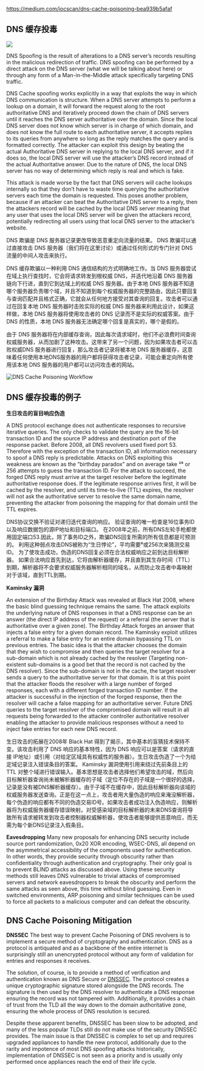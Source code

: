 
https://medium.com/iocscan/dns-cache-poisoning-bea939b5afaf

## DNS 缓存投毒

![](https://cdn-images-1.medium.com/max/2000/1*3kt_t9wSc7MP4Gu2rD7_gw.png)

DNS Spoofing is the result of alterations to a DNS server’s records resulting in the malicious redirection of traffic. DNS spoofing can be performed by a direct attack on the DNS server (what we will be talking about here) or through any form of a Man-in-the-Middle attack specifically targeting DNS traffic.

DNS Cache spoofing works explicitly in a way that exploits the way in which DNS communication is structure. When a DNS server attempts to perform a lookup on a domain, it will forward the request along to the root authoritative DNS and iteratively proceed down the chain of DNS servers until it reaches the DNS server authoritative over the domain. Since the local DNS server does not know which server is in charge of which domain, and does not know the full route to each authoritative server, it accepts replies to its queries from anywhere so long as the reply matches the query and is formatted correctly. The attacker can exploit this design by beating the actual Authoritative DNS server in replying to the local DNS server, and if it does so, the local DNS server will use the attacker’s DNS record instead of the actual Authoritative answer. Due to the nature of DNS, the local DNS server has no way of determining which reply is real and which is fake.

This attack is made worse by the fact that DNS servers will cache lookups internally so that they don’t have to waste time querying the authoritative servers each time the domain is requested. This poses another problem, because if an attacker can beat the Authoritative DNS server to a reply, then the attackers record will be cached by the local DNS server meaning that any user that uses the local DNS server will be given the attackers record, potentially redirecting all users using that local DNS server to the attacker’s website.

DNS 欺骗是 DNS 服务器记录更改导致恶意重定向流量的结果。 DNS 欺骗可以通过直接攻击 DNS 服务器（我们将在这里讨论）或通过任何形式的专门针对 DNS 流量的中间人攻击来执行。

DNS 缓存欺骗以一种利用 DNS 通信结构的方式明确地工作。当 DNS 服务器尝试在域上执行查找时，它会将请求转发到根权威 DNS，并迭代地沿着 DNS 服务器链向下行进，直到它到达域上的权威 DNS 服务器。由于本地 DNS 服务器不知道哪个服务器负责哪个域，并且不知道到每个权威服务器的完整路由，因此只要回复与查询匹配并且格式正确，它就会从任何地方接受对其查询的回复。攻击者可以通过在回复本地 DNS 服务器时击败实际的权威 DNS 服务器来利用此设计，如果这样做，本地 DNS 服务器将使用攻击者的 DNS 记录而不是实际的权威答案。由于 DNS 的性质，本地 DNS 服务器无法确定哪个回复是真实的，哪个是假的。

由于 DNS 服务器将在内部缓存查询，因此每次请求域时，他们不必浪费时间查询权威服务器，从而加剧了这种攻击。这带来了另一个问题，因为如果攻击者可以击败权威DNS 服务器进行回复，那么攻击者记录将被本地 DNS 服务器缓存，这意味着任何使用本地DNS服务器的用户都将获得攻击者记录，可能会重定向所有使用该本地 DNS 服务器的用户都可以访问攻击者的网站。

![DNS Cache Poisoning Workflow](https://cdn-images-1.medium.com/max/2000/1*iBZM5hvnXRvelyJ0E1KRig.png)

## DNS 缓存投毒的例子

**生日攻击的盲目响应伪造**

A DNS protocol exchange does not authenticate responses to recursive iterative queries. The only checks to validate the query are the 16-bit transaction ID and the source IP address and destination port of the response packet. Before 2008, all DNS revolvers used fixed port 53. Therefore with the exception of the transaction ID, all information necessary to spoof a DNS reply is predictable. Attacks on DNS exploiting this weakness are known as the “birthday paradox” and on average take ²⁸ or 256 attempts to guess the transaction ID. For the attack to succeed, the forged DNS reply must arrive at the target resolver before the legitimate authoritative response does. If the legitimate response arrives first, it will be cached by the resolver, and until its time-to-live (TTL) expires, the resolver will not ask the authoritative server to resolve the same domain name, preventing the attacker from poisoning the mapping for that domain until the TTL expires.

DNS协议交换不验证对递归迭代查询的响应。 验证查询的唯一检查是16位事务ID以及响应数据包的源IP地址和目标端口。 在2008年之前，所有DNS左轮手枪都使用固定端口53.因此，除了事务ID之外，欺骗DNS回复所需的所有信息都是可预测的。 利用这种弱点攻击DNS被称为“生日悖论”，平均需要⁸或256次来猜测交易ID。 为了使攻击成功，伪造的DNS回复必须在合法权威响应之前到达目标解析器。 如果合法响应首先到达，它将由解析器缓存，并且直到其生存时间（TTL）到期，解析器将不会要求权威服务器解析相同的域名，从而防止攻击者中毒映射 对于该域，直到TTL到期。

**Kaminsky 漏洞**

An extension of the Birthday Attack was revealed at Black Hat 2008, where the basic blind guessing technique remains the same. The attack exploits the underlying nature of DNS responses in that a DNS response can be an answer (the direct IP address of the request) or a referral (the server that is authoritative over a given zone). The Birthday Attack forges an answer that injects a false entry for a given domain record. The Kaminsky exploit utilizes a referral to make a false entry for an entire domain bypassing TTL on previous entries. The basic idea is that the attacker chooses the domain that they wish to compromise and then queries the target resolver for a sub-domain which is not already cached by the resolver (Targeting non-existent sub-domains is a good bet that the record is not cached by the DNS resolver). Since the sub-domain is not in the cache, the target resolver sends a query to the authoritative server for that domain. It is at this point that the attacker floods the resolver with a large number of forged responses, each with a different forged transaction ID number. If the attacker is successful in the injection of the forged response, then the resolver will cache a false mapping for an authoritative server. Future DNS queries to the target resolver of the compromised domain will result in all requests being forwarded to the attacker controller authoritative resolver enabling the attacker to provide malicious responses without a need to inject fake entries for each new DNS record.


生日攻击的拓展在2008年 Black Hat 得到了揭示，其中基本的盲猜技术保持不变。该攻击利用了 DNS 响应的基本特性，因为 DNS 响应可以是答案（请求的直接 IP地址）或引用（对给定区域具有权威性的服务器）。生日攻击伪造了一个为给定域记录注入错误条目的答案。 Kaminsky 漏洞使用引用来绕过先前条目上的 TTL 对整个域进行错误输入。基本思想是攻击者选择他们希望攻击的域，然后向目标解析器查询尚未被解析器缓存的子域（定位不存在的子域是一个很好的选择，记录是没有被DNS解析器缓存）。由于子域不在缓存中，因此目标解析器向该域的权威服务器发送查询。正是在这一点上，攻击者用大量伪造的响应来淹没解析器，每个伪造的响应都有不同的伪造交易ID号。如果攻击者成功注入伪造响应，则解析器将为权威服务器缓存错误映射。对受感染域的目标解析器的未来DNS查询将导致所有请求被转发到攻击者控制器权威解析器，使攻击者能够提供恶意响应，而无需为每个新DNS记录注入假条目。

**Eavesdropping**
Many new proposals for enhancing DNS security include source port randomization, 0x20 XOR encoding, WSEC-DNS, all depend on the asymmetrical accessibility of the components used for authentication. In other words, they provide security through obscurity rather than confidentiality through authentication and cryptography. Their only goal is to prevent BLIND attacks as discussed above. Using these security methods still leaves DNS vulnerable to trivial attacks of compromised servers and network eavesdroppers to break the obscurity and perform the same attacks as seen above, this time without blind guessing. Even in switched environments, ARP poisoning and similar techniques can be used to force all packets to a malicious computer and can defeat the obscurity.

## DNS Cache Poisoning Mitigation

**DNSSEC**
The best way to prevent Cache Poisoning of DNS revolvers is to implement a secure method of cryptography and authentication. DNS as a protocol is antiquated and as a backbone of the entire internet is surprisingly still an unencrypted protocol without any form of validation for entries and responses it receives.

The solution, of course, is to provide a method of verification and authentication known as DNS Secure or [DNSSEC](https://medium.com/iocscan/how-dnssec-works-9c652257be0). The protocol creates a unique cryptographic signature stored alongside the DNS records. The signature is then used by the DNS resolver to authenticate a DNS response ensuring the record was not tampered with. Additionally, it provides a chain of trust from the TLD all the way down to the domain authoritative zone, ensuring the whole process of DNS resolution is secured.

Despite these apparent benefits, DNSSEC has been slow to be adopted, and many of the less popular TLDs still do not make use of the security DNSSEC provides. The main issue is that DNSSEC is complex to set up and requires upgraded appliances to handle the new protocol, additionally due to the rarity and impotence of most DNS spoofing attacks historically, implementation of DNSSEC is not seen as a priority and is usually only performed once appliances reach the end of their life cycle.
